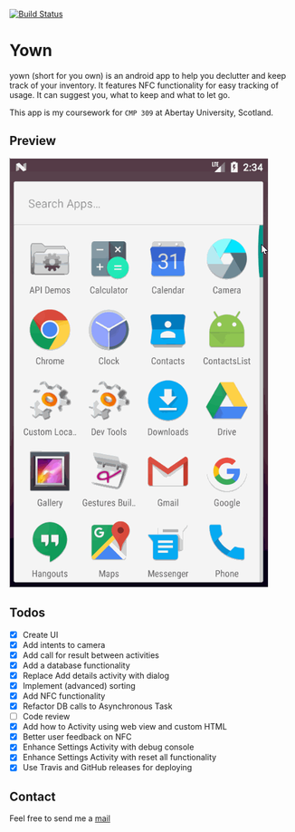 [![Build Status](https://travis-ci.org/KarelZe/yown.svg?branch=master)](https://travis-ci.org/KarelZe/yown)
# Yown
yown (short for you own) is an android app to help you declutter and keep track of your inventory. It features NFC functionality for easy tracking of usage. It can suggest you, what to keep and what to let go.

This app is my coursework for ```CMP 309``` at Abertay University, Scotland.
## Preview
![Gif showing current screens](./img/app.gif)
## Todos
- [x] Create UI
- [x] Add intents to camera
- [x] Add call for result between activities
- [x] Add a database functionality
- [x] Replace Add details activity with dialog
- [x] Implement (advanced) sorting
- [x] Add NFC functionality
- [x] Refactor DB calls to Asynchronous Task
- [ ] Code review
- [x] Add how to Activity using web view and custom HTML
- [x] Better user feedback on NFC
- [x] Enhance Settings Activity with debug console
- [x] Enhance Settings Activity with reset all functionality
- [x] Use Travis and GitHub releases for deploying
## Contact
Feel free to send me a  [mail](mailto:1705042@abertay.ac.uk)
